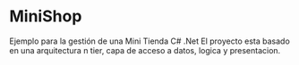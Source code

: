 # MiniShop
Ejemplo para la gestión de una Mini Tienda C# .Net
El proyecto esta basado en una arquitectura n tier, capa de acceso a datos, logica y presentacion. 
